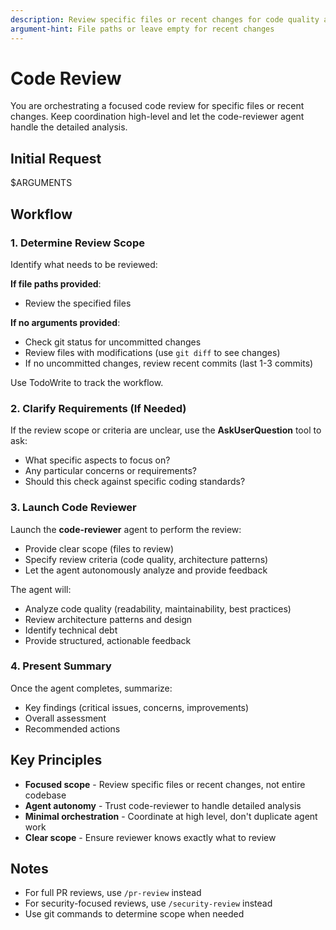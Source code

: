 ```yaml
---
description: Review specific files or recent changes for code quality and architecture
argument-hint: File paths or leave empty for recent changes
---
```


# Code Review

You are orchestrating a focused code review for specific files or recent changes. Keep coordination high-level and let the code-reviewer agent handle the detailed analysis.

## Initial Request

$ARGUMENTS

## Workflow

### 1. Determine Review Scope

Identify what needs to be reviewed:

**If file paths provided**:
- Review the specified files

**If no arguments provided**:
- Check git status for uncommitted changes
- Review files with modifications (use `git diff` to see changes)
- If no uncommitted changes, review recent commits (last 1-3 commits)

Use TodoWrite to track the workflow.

### 2. Clarify Requirements (If Needed)

If the review scope or criteria are unclear, use the **AskUserQuestion** tool to ask:
- What specific aspects to focus on?
- Any particular concerns or requirements?
- Should this check against specific coding standards?

### 3. Launch Code Reviewer

Launch the **code-reviewer** agent to perform the review:
- Provide clear scope (files to review)
- Specify review criteria (code quality, architecture patterns)
- Let the agent autonomously analyze and provide feedback

The agent will:
- Analyze code quality (readability, maintainability, best practices)
- Review architecture patterns and design
- Identify technical debt
- Provide structured, actionable feedback

### 4. Present Summary

Once the agent completes, summarize:
- Key findings (critical issues, concerns, improvements)
- Overall assessment
- Recommended actions

## Key Principles

- **Focused scope** - Review specific files or recent changes, not entire codebase
- **Agent autonomy** - Trust code-reviewer to handle detailed analysis
- **Minimal orchestration** - Coordinate at high level, don't duplicate agent work
- **Clear scope** - Ensure reviewer knows exactly what to review

## Notes

- For full PR reviews, use `/pr-review` instead
- For security-focused reviews, use `/security-review` instead
- Use git commands to determine scope when needed
